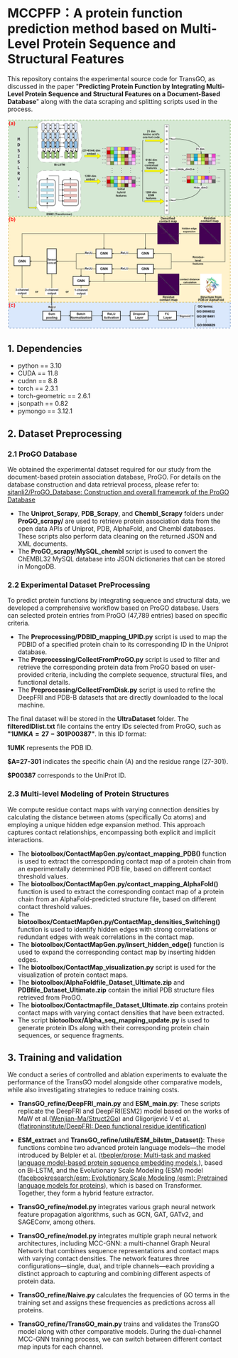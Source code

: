 # MCCPFP：A protein function prediction method based on Multi-Level Protein Sequence and Structural Features

This repository contains the experimental source code for TransGO, as discussed in the paper "**Predicting Protein Function by Integrating Multi-Level Protein Sequence and Structural Features on a Document-Based Database**" along with the data scraping and splitting scripts used in the process.



<img src="TransGO_refine3_eng.png">



## 1. Dependencies

- python == 3.10
- CUDA == 11.8
- cudnn == 8.8
- torch == 2.3.1
- torch-geometric == 2.6.1
- jsonpath == 0.82
- pymongo == 3.12.1



## 2. Dataset Preprocessing

### 2.1 ProGO Database

We obtained the experimental dataset required for our study from the document-based protein association database, ProGO. For details on the database construction and data retrieval process, please refer to: [sitanli2/ProGO_Database: Construction and overall framework of the ProGO Database](https://github.com/sitanli2/ProGO_Database)

- The **Uniprot_Scrapy**, **PDB_Scrapy**, and **Chembl_Scrapy** folders under **ProGO_scrapy/** are used to retrieve protein association data from the open data APIs of Uniprot, PDB, AlphaFold, and Chembl databases. These scripts also perform data cleaning on the returned JSON and XML documents.
- The **ProGO_scrapy/MySQL_chembl** script is used to convert the ChEMBL32 MySQL database into JSON dictionaries that can be stored in MongoDB.

### 2.2 Experimental Dataset PreProcessing

To predict protein functions by integrating sequence and structural data, we developed a comprehensive workflow based on ProGO database. Users can selected protein entries from ProGO (47,789 entries) based on specific criteria.

- The **Preprocessing/PDBID_mapping_UPID.py** script is used to map the PDBID of a specified protein chain to its corresponding ID in the Uniprot database.
- The **Preprocessing/CollectFromProGO.py** script is used to filter and retrieve the corresponding protein data from ProGO based on user-provided criteria, including the complete sequence, structural files, and functional details.
- The **Preprocessing/CollectFromDisk.py** script is used to refine the DeepFRI and PDB-B datasets that are directly downloaded to the local machine.

The final dataset will be stored in the **UltraDataset** folder. The **filteredIDlist.txt** file contains the entry IDs selected from ProGO, such as **"1UMK$A=27-301$P00387"**. In this ID format:

**1UMK** represents the PDB ID.

**$A=27-301** indicates the specific chain (A) and the residue range (27-301).

**$P00387** corresponds to the UniProt ID.

### 2.3 **Multi-level** Modeling of Protein Structures

We compute residue contact maps with varying connection densities by calculating the distance between atoms (specifically Cα atoms) and employing a unique hidden edge expansion method. This approach captures contact relationships, encompassing both explicit and implicit interactions.

- The **biotoolbox/ContactMapGen.py/contact_mapping_PDB()** function is used to extract the corresponding contact map of a protein chain from an experimentally determined PDB file, based on different contact threshold values.
- The **biotoolbox/ContactMapGen.py/contact_mapping_AlphaFold()** function is used to extract the corresponding contact map of a protein chain from an AlphaFold-predicted structure file, based on different contact threshold values.
- The **biotoolbox/ContactMapGen.py/ContactMap_densities_Switching()** function is used to identify hidden edges with strong correlations or redundant edges with weak correlations in the contact map.
- The **biotoolbox/ContactMapGen.py/insert_hidden_edge()** function is used to expand the corresponding contact map by inserting hidden edges.
- The **biotoolbox/ContactMap_visualization.py** script is used for the visualization of protein contact maps.
- The **biotoolbox/AlphaFoldfile_Dataset_Ultimate.zip** and **PDBfile_Dataset_Ultimate.zip** contain the initial PDB structure files retrieved from ProGO.
- The **biotoolbox/Contactmapfile_Dataset_Ultimate.zip** contains protein contact maps with varying contact densities that have been extracted.
- The script **biotoolbox/Alpha_seq_mapping_update.py** is used to generate protein IDs along with their corresponding protein chain sequences, or sequence fragments.



## 3. Training and validation

We conduct a series of controlled and ablation experiments to evaluate the performance of the TransGO model alongside other comparative models, while also investigating strategies to reduce training costs.

- **TransGO_refine/DeepFRI_main.py** and **ESM_main.py**: These scripts replicate the DeepFRI and DeepFRI(ESM2) model based on the works of MaW et al.([Wenjian-Ma/Struct2Go](https://github.com/Wenjian-Ma/Struct2Go)) and Gligorijević V et al.([flatironinstitute/DeepFRI: Deep functional residue identification](https://github.com/flatironinstitute/DeepFRI))

- **ESM_extract** and **TransGO_refine/utils/ESM_bilstm_Dataset()**: These functions combine two advanced protein language models—the model introduced by Belpler et al. ([tbepler/prose: Multi-task and masked language model-based protein sequence embedding models.](https://github.com/tbepler/prose?tab=readme-ov-file)), based on Bi-LSTM, and the Evolutionary Scale Modeling (ESM) model ([facebookresearch/esm: Evolutionary Scale Modeling (esm): Pretrained language models for proteins](https://github.com/facebookresearch/esm?tab=readme-ov-file#available-models)), which is based on Transformer. Together, they form a hybrid feature extractor.

- **TransGO_refine/model.py** integrates various graph neural network feature propagation algorithms, such as GCN, GAT, GATv2, and SAGEConv, among others.

- **TransGO_refine/model.py** integrates multiple graph neural network architectures, including MCC-GNN: a multi-channel Graph Neural Network that combines sequence representations and contact maps with varying contact densities. The network features three configurations—single, dual, and triple channels—each providing a distinct approach to capturing and combining different aspects of protein data.

- **TransGO_refine/Naive.py** calculates the frequencies of GO terms in the training set and assigns these frequencies as predictions across all proteins.

- **TransGO_refine/TransGO_main.py** trains and validates the TransGO model along with other comparative models. During the dual-channel MCC-GNN training process, we can switch between different contact map inputs for each channel.

  






























